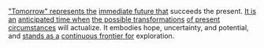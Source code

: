 
["Tomorrow" represents the](1/2/2/2/1/.Tomorrow) [immediate future that](2/3/3/3/3/.Future%20Projection) succeeds the present. [It is an](3/2/2/1/1/1/2/1/.Accessory) [anticipated time when](1/2/2/2/1/2/1/2/.Soon) [the possible transformations](3/3/2/2/2/3/2/.Transformation) [of present circumstances](2/2/3/2/3/3/.Change%20and%20Permanence) will actualize. It embodies hope, uncertainty, and potential, and [stands as a](1/1/3/1/1/1/1/.Singular) [continuous frontier for](2/3/1/3/1/3/.Limitation%20Boundaries) exploration.

